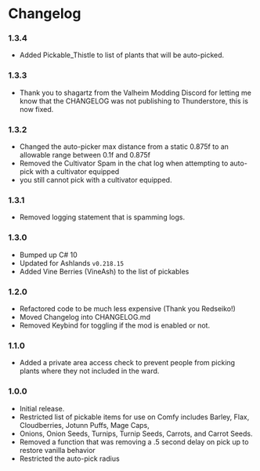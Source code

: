 ﻿# Changelog

### 1.3.4

  * Added Pickable_Thistle to list of plants that will be auto-picked.

### 1.3.3

  * Thank you to shagartz from the Valheim Modding Discord for letting me know that the CHANGELOG was not publishing to Thunderstore, this is now fixed.

### 1.3.2

  * Changed the auto-picker max distance from a static 0.875f to an allowable range between 0.1f and 0.875f
  * Removed the Cultivator Spam in the chat log when attempting to auto-pick with a cultivator equipped
  * you still cannot pick with a cultivator equipped.

### 1.3.1

  * Removed logging statement that is spamming logs.

### 1.3.0

  * Bumped up <LangVersion> C# 10
  * Updated for Ashlands `v0.218.15`
  * Added Vine Berries (VineAsh) to the list of pickables

### 1.2.0

  * Refactored code to be much less expensive (Thank you Redseiko!)
  * Moved Changelog into CHANGELOG.md 
  * Removed Keybind for toggling if the mod is enabled or not.

### 1.1.0

  * Added a private area access check to prevent people from picking plants where they not included in the ward.

### 1.0.0

  * Initial release.
  * Restricted list of pickable items for use on Comfy includes Barley, Flax, Cloudberries, Jotunn Puffs, Mage Caps,
  * Onions, Onion Seeds, Turnips, Turnip Seeds, Carrots, and Carrot Seeds.
  * Removed a function that was removing a .5 second delay on pick up to restore vanilla behavior
  * Restricted the auto-pick radius